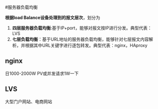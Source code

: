 #服务器负载均衡

**根据load Balance设备处理到的报文层次**，划分为
1. **四层服务器负载均衡**:基于IP+port，能够对报文按IP进行分发。典型代表：LVS
2. **七层负载均衡**：基于URL地址的服务器负载均衡，能够针对七层报文内容解析，并根据其中URL关键字进行逐包转发。典型代表：nginx，HAproxy


nginx
---------
日1000-2000W PV或并发请求1W一下

LVS
--------
大型门户网站、电商网站
